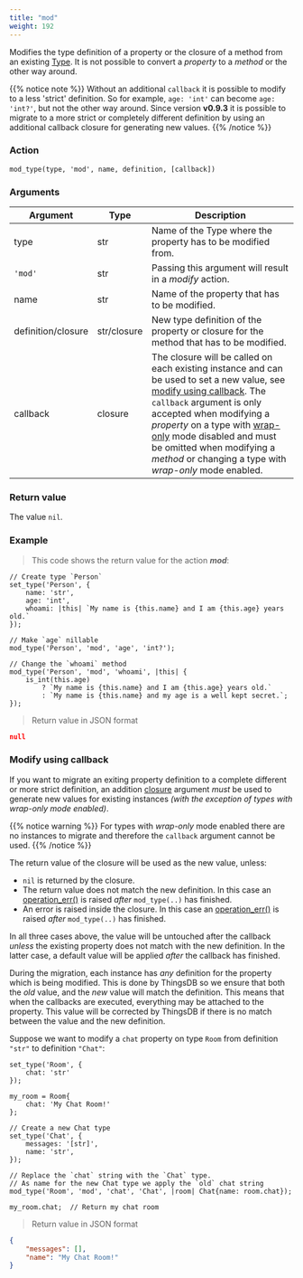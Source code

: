 ```yaml
---
title: "mod"
weight: 192
---
```


Modifies the type definition of a property or the closure of a method from an existing [Type](../../../data-types/type).
It is not possible to convert a *property* to a *method* or the other way around.

{{% notice note %}}
Without an additional `callback` it is possible to modify to a less 'strict' definition.
So for example, `age: 'int'` can become `age: 'int?'`, but not the other way around.
Since version **v0.9.3** it is possible to migrate to a more strict or completely different definition by using an additional
callback closure for generating new values.
{{% /notice %}}

### Action

`mod_type(type, 'mod', name, definition, [callback])`

### Arguments

Argument | Type | Description
-------- | ---- | -----------
type | str | Name of the Type where the property has to be modified from.
`'mod'` | str | Passing this argument will result in a *modify* action.
name | str | Name of the property that has to be modified.
definition/closure | str/closure | New type definition of the property or closure for the method that has to be modified.
callback | closure | The closure will be called on each existing instance and can be used to set a new value, see [modify using callback](#modify-using-callback). The `callback` argument is only accepted when modifying a *property* on a type with [wrap-only](../wpo) mode disabled and must be omitted when modifying a *method* or changing a type with *wrap-only* mode enabled.


### Return value

The value `nil`.

### Example

> This code shows the return value for the action ***mod***:

```thingsdb,json_response
// Create type `Person`
set_type('Person', {
    name: 'str',
    age: 'int',
    whoami: |this| `My name is {this.name} and I am {this.age} years old.`
});

// Make `age` nillable
mod_type('Person', 'mod', 'age', 'int?');

// Change the `whoami` method
mod_type('Person', 'mod', 'whoami', |this| {
    is_int(this.age)
        ? `My name is {this.name} and I am {this.age} years old.`
        : `My name is {this.name} and my age is a well kept secret.`;
});
```

> Return value in JSON format

```json
null
```

### Modify using callback

If you want to migrate an exiting property definition to a complete different or more strict definition, an addition [closure](../../../data-types/closure) argument *must* be used to generate new values for existing instances *(with the exception of types with wrap-only mode enabled)*.

{{% notice warning %}}
For types with *wrap-only* mode enabled there are no instances to migrate and therefore the `callback` argument cannot be used.
{{% /notice %}}

The return value of the closure will be used as the new value, unless:

* `nil` is returned by the closure.
* The return value does not match the new definition. In this case an [operation_err()](../../../errors/operation_err) is raised *after* `mod_type(..)` has finished.
* An error is raised inside the closure. In this case an [operation_err()](../../../errors/operation_err) is raised *after* `mod_type(..)` has finished.

In all three cases above, the value will be untouched after the callback *unless* the existing property does not match with the new definition. In the latter case, a default value will be applied *after* the callback has finished.

During the migration, each instance has *any* definition for the property which is being modified. This is done by ThingsDB so we ensure that both the *old* value, and the *new* value will match the definition. This means that when the callbacks are executed, everything may be attached to the property. This value will be corrected by ThingsDB if there is no match between the value and the new definition.

Suppose we want to modify a `chat` property on type `Room` from definition `"str"` to definition `"Chat"`:

```thingsdb,json_response
set_type('Room', {
    chat: 'str'
});

my_room = Room{
    chat: 'My Chat Room!'
};

// Create a new Chat type
set_type('Chat', {
    messages: '[str]',
    name: 'str',
});

// Replace the `chat` string with the `Chat` type.
// As name for the new Chat type we apply the `old` chat string
mod_type('Room', 'mod', 'chat', 'Chat', |room| Chat{name: room.chat});

my_room.chat;  // Return my chat room
```

> Return value in JSON format

```json
{
    "messages": [],
    "name": "My Chat Room!"
}
```
